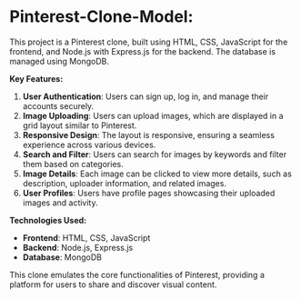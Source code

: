 # Pinterest-Clone-Model:

This project is a Pinterest clone, built using HTML, CSS, JavaScript for the frontend, and Node.js with Express.js for the backend. The database is managed using MongoDB.

**Key Features:**

1. **User Authentication**: Users can sign up, log in, and manage their accounts securely.
2. **Image Uploading**: Users can upload images, which are displayed in a grid layout similar to Pinterest.
3. **Responsive Design**: The layout is responsive, ensuring a seamless experience across various devices.
4. **Search and Filter**: Users can search for images by keywords and filter them based on categories.
5. **Image Details**: Each image can be clicked to view more details, such as description, uploader information, and related images.
6. **User Profiles**: Users have profile pages showcasing their uploaded images and activity.

**Technologies Used:**

- **Frontend**: HTML, CSS, JavaScript
- **Backend**: Node.js, Express.js
- **Database**: MongoDB

This clone emulates the core functionalities of Pinterest, providing a platform for users to share and discover visual content.
